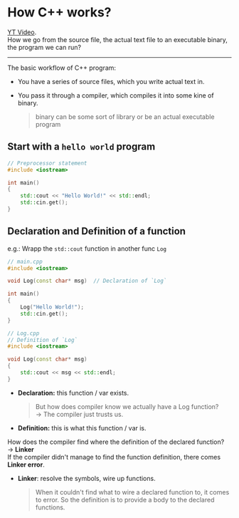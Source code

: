 # How C++ works?
[YT Video](https://www.youtube.com/watch?v=SfGuIVzE_Os).  
How we go from the source file, the actual text file to an executable binary, the program we can run?  
***
The basic workflow of C++ program:
- You have a series of source files, which you write actual text in.
- You pass it through a compiler, which compiles it into some kine of binary.
  <br>  

    >binary can be some sort of library or be an actual executable program

## Start with a `hello world` program
```cpp
// Preprocessor statement
#include <iostream>

int main()
{
    std::cout << "Hello World!" << std::endl;
    std::cin.get();
}
```

## Declaration and Definition of a function
e.g.: Wrapp the `std::cout` function in another func `Log`

```cpp
// main.cpp
#include <iostream>

void Log(const char* msg)  // Declaration of `Log`

int main()
{
    Log("Hello World!");
    std::cin.get();
}
```
```cpp
// Log.cpp
// Definition of `Log`
#include <iostream>

void Log(const char* msg)
{
    std::cout << msg << std::endl;
}
```

- **Declaration:** this function / var exists.
  
    > But how does compiler know we actually have a Log function?  
    > $\to$ The compiler just trusts us.
  
- **Definition:** this is what this function / var is.

How does the compiler find where the definition of the declared function? $\to$ **Linker**  
If the compiler didn't manage to find the function definition, there comes **Linker error**.

- **Linker**: resolve the symbols, wire up functions. 
  
  >When it couldn't find what to wire a declared function to, it comes to error. So the definition is to provide a body to the declared functions.
